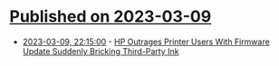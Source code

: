 # [Published on 2023-03-09](index.md)

* [2023-03-09, 22:15:00](https://hardware.slashdot.org/story/23/03/09/2214253/hp-outrages-printer-users-with-firmware-update-suddenly-bricking-third-party-ink?utm_source=rss1.0mainlinkanon&utm_medium=feed) - [HP Outrages Printer Users With Firmware Update Suddenly Bricking Third-Party Ink](https://hardware.slashdot.org/story/23/03/09/2214253/hp-outrages-printer-users-with-firmware-update-suddenly-bricking-third-party-ink?utm_source=rss1.0mainlinkanon&utm_medium=feed)
